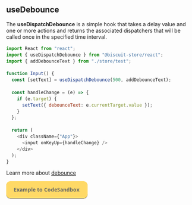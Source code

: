 ## useDebounce
The **useDispatchDebounce** is a simple hook that takes a delay value and one or more actions and returns the associated dispatchers that will be called once in the specified time interval.

```javascript
import React from "react";
import { useDispatchDebounce } from "@biscuit-store/react";
import { addDebounceText } from "./store/test";

function Input() {
  const [setText] = useDispatchDebounce(500, addDebounceText);

  const handleChange = (e) => {
    if (e.target) {
      setText({ debounceText: e.currentTarget.value });
    }
  };

  return (
    <div className={"App"}>
      <input onKeyUp={handleChange} />
    </div>
  );
}
```
Learn more about [debounce](https://levelup.gitconnected.com/debounce-in-javascript-improve-your-applications-performance-5b01855e086#:~:text=A%20debounce%20is%20a%20cousin,to%20fetch%20typeahead%20search%20results.)

[![N|Solid](../assets/exemple-button.png)](https://codesandbox.io/s/vigorous-kalam-fyhdc?file=/src/DispatchDebounceExample.tsx)